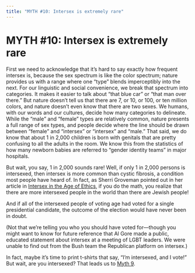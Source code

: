 ```yaml
---
title: "MYTH #10: Intersex is extremely rare"
---
```


# MYTH #10: Intersex is extremely rare

<p>First we need to acknowledge that it&#8217;s hard to say exactly how frequent intersex is, because the sex spectrum is like the color spectrum; nature provides us with a range where one &#8220;type&#8221; blends imperceptibly into the next. For our linguistic and social convenience, we break that spectrum into categories. It makes it easier to talk about &#8220;that blue car&#8221; or &#8220;that man over there.&#8221; But nature doesn&#8217;t tell us that there are 7, or 10, or 100, or ten million colors, and nature doesn&#8217;t even know that there are two sexes. We humans, with our words and our cultures, decide how many categories to delineate. While the &#8220;male&#8221; and &#8220;female&#8221; types are relatively common, nature presents a full range of sex types, and people decide where the line should be drawn between &#8220;female&#8221; and &#8220;intersex&#8221; or &#8220;intersex&#8221; and &#8220;male.&#8221; That said, we do know that about 1 in 2,000 children is born with genitals that are pretty confusing to all the adults in the room. We know this from the statistics of how many newborn babies are referred to &#8220;gender identity teams&#8221; in major hospitals.  </p>

<p>But wait, you say, 1 in 2,000 sounds rare! Well, if only 1 in 2,000 persons is intersexed, then intersex is more common than cystic fibrosis, a condition most people have heard of. In fact, as Sherri Groveman pointed out in her article in <a href="/books/age_of_ethics">Intersex in the Age of Ethics</a>, if you do the math, you realize that there are more intersexed people in the world than there are Jewish people!  </p>

<p>And if all of the intersexed people of voting age had voted for a single presidential candidate, the outcome of the election would have never been in doubt.  </p>

<p>(Not that we&#8217;re telling you who you should have voted for&#8212;though you might want to know for future reference that Al Gore made a public, educated statement about intersex at a meeting of <span class="caps">LGBT</span> leaders. We were unable to find out from the Bush team the Republican platform on intersex.)  </p>

<p>In fact, maybe it&#8217;s time to print t-shirts that say, &#8220;I&#8217;m intersexed, and I vote!&#8221; But wait, are you intersexed? That leads us to <a href="/faq/ten_myths/true">Myth 9</a>.</p>
